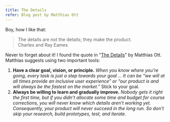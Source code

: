 ```yaml
---
title: The Details
refer: Blog post by Matthias Ott
---
```

Boy, how I like that:

<blockquote>The details are not the details; they make the product.
<footer>Charles and Ray Eames</footer>
</blockquote>

Never to forget about it! I found the quote in "[The Details](https://matthiasott.com/notes/the-details)" by Matthias Ott. Matthias suggests using two important tools: 

1. **Have a clear goal, vision, or principle.** *When you know where you’re going, every task is just a step towards your goal … It can be “we will at all times provide an inclusive user experience” or “our product is and will always be the fastest on the market.”* Stick to your goal.
2. **Always be willing to learn and gradually improve.** *Nobody gets it right the first time, but if you didn’t allocate some time and budget for course corrections, you will never know which details aren’t working yet.  Consequently, your product will never succeed in the long run. So don’t skip your research, build prototypes, test, and iterate.*
